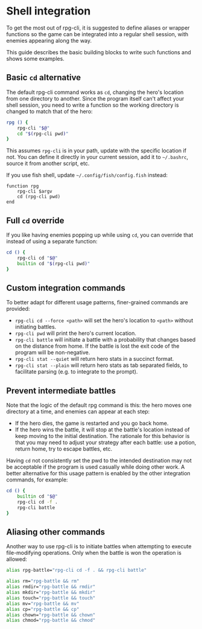# Shell integration

To get the most out of rpg-cli, it is suggested to define aliases or wrapper functions so the game can be integrated into a regular shell session, with enemies appearing along the way.

This guide describes the basic building blocks to write such functions and shows some examples.

## Basic `cd` alternative

The default rpg-cli command works as `cd`, changing the hero's location from
one directory to another. Since the program itself can't affect your shell session,
you need to write a function so the working directory is changed to match that of the hero:

```sh
rpg () {
    rpg-cli "$@"
    cd "$(rpg-cli pwd)"
}
```

This assumes `rpg-cli` is in your path, update with the specific location if not. You can define it directly in your current session, add it to `~/.bashrc`, source it from another script, etc.

If you use fish shell, update `~/.config/fish/config.fish` instead:

```fish
function rpg
    rpg-cli $argv
    cd (rpg-cli pwd)
end
```

## Full `cd` override

If you like having enemies popping up while using `cd`, you can override that instead of using a separate function:

```sh
cd () {
    rpg-cli cd "$@"
    builtin cd "$(rpg-cli pwd)"
}
```

## Custom integration commands

To better adapt for different usage patterns, finer-grained commands are provided:

* `rpg-cli cd --force <path>` will set the hero's location to `<path>` without initiating battles.
* `rpg-cli pwd` will print the hero's current location.
* `rpg-cli battle` will initiate a battle with a probability that changes based on the distance from home. If the battle is lost the exit code of the program will be non-negative.
* `rpg-cli stat --quiet` will return hero stats in a succinct format.
* `rpg-cli stat --plain` will return hero stats as tab separated fields, to facilitate parsing (e.g. to integrate to the prompt).

## Prevent intermediate battles

Note that the logic of the default rpg command is this: the hero moves one directory at a time, and enemies can appear at each step:

* If the hero dies, the game is restarted and you go back home.
* If the hero wins the battle, it will stop at the battle's location instead of keep moving to the initial destination. The rationale for this behavior is that you may need to adjust your strategy after each battle: use a potion, return home, try to escape battles, etc.

Having `cd` not consistently set the pwd to the intended destination may not be acceptable if the program is used casually while doing other work.
A better alternative for this usage pattern is enabled by the other integration commands, for example:

```sh
cd () {
    builtin cd "$@"
    rpg-cli cd -f .
    rpg-cli battle
}
```

## Aliasing other commands

Another way to use rpg-cli is to initiate battles when attempting to execute file-modifying operations. Only when the battle is won the operation is allowed:

```sh
alias rpg-battle="rpg-cli cd -f . && rpg-cli battle"

alias rm="rpg-battle && rm"
alias rmdir="rpg-battle && rmdir"
alias mkdir="rpg-battle && mkdir"
alias touch="rpg-battle && touch"
alias mv="rpg-battle && mv"
alias cp="rpg-battle && cp"
alias chown="rpg-battle && chown"
alias chmod="rpg-battle && chmod"
```
